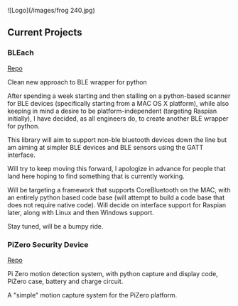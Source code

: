 ![Logo](/images/frog 240.jpg)

## Current Projects

### BLEach
[Repo](https://github.com/danlargo/BLEach)

Clean new approach to BLE wrapper for python

After spending a week starting and then stalling on a python-based scanner for BLE devices (specifically starting from a MAC OS X platform), while also keeping in mind a desire to be platform-independent (targeting Raspian initially), I have decided, as all engineers do, to create another BLE wrapper for python.

This library will aim to support non-ble bluetooth devices down the line but am aiming at simpler BLE devices and BLE sensors using the GATT interface.

Will try to keep moving this forward, I apologize in advance for people that land here hoping to find something that is currently working.

Will be targeting a framework that supports CoreBluetooth on the MAC, with an entirely python based code base (will attempt to build a code base that does not require native code). Will decide on interface support for Raspian later, along with Linux and then Windows support.

Stay tuned, will be a bumpy ride.



### PiZero Security Device
[Repo](https://github.com/danlargo/piSecure)

Pi Zero motion detection system, with python capture and display code, PiZero case, battery and charge circuit.

A "simple" motion capture system for the PiZero platform.
